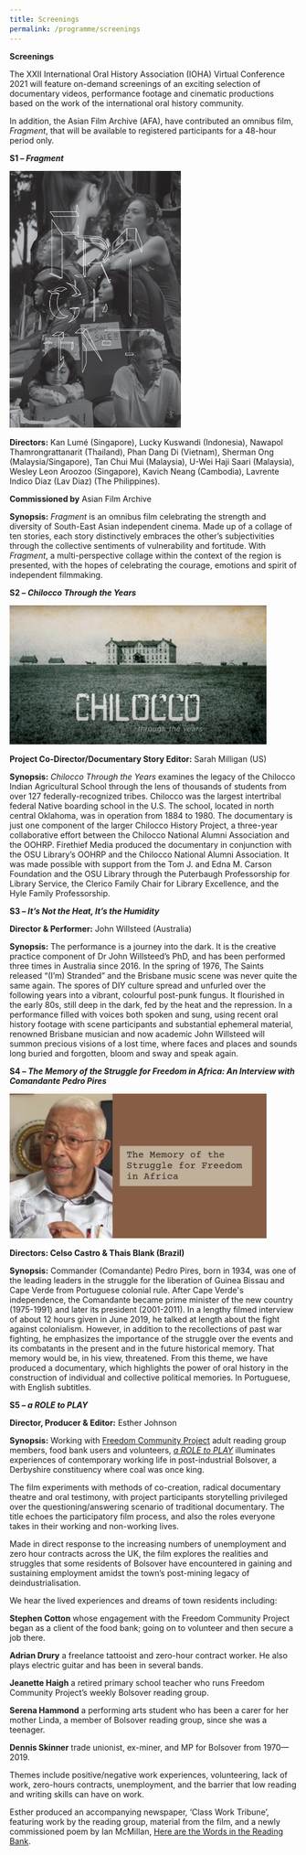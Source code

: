 ```yaml
---
title: Screenings
permalink: /programme/screenings
---
```

<b>Screenings</b>

The XXII International Oral History Association (IOHA) Virtual Conference 2021 will feature on-demand screenings of an exciting selection of documentary videos, performance footage and cinematic productions based on the work of the international oral history community. 

In addition, the Asian Film Archive (AFA), have contributed an omnibus film, *Fragment*, that will be available to registered participants for a 48-hour period only.

<b>S1 – *Fragment*</b>

<img src="/images/Fragment.png" style="width:300px;">

<b>Directors:</b> Kan Lumé (Singapore), Lucky Kuswandi (Indonesia), Nawapol Thamrongrattanarit (Thailand), Phan Dang Di (Vietnam), Sherman Ong (Malaysia/Singapore), Tan Chui Mui (Malaysia), U-Wei Haji Saari (Malaysia), Wesley Leon Aroozoo (Singapore), Kavich Neang (Cambodia), Lavrente Indico Diaz (Lav Diaz) (The Philippines).

<b>Commissioned by</b> Asian Film Archive

<b>Synopsis:</b> *Fragment* is an omnibus film celebrating the strength and diversity of South-East Asian independent cinema. Made up of a collage of ten stories, each story distinctively embraces the other’s subjectivities through the collective sentiments of vulnerability and fortitude. With *Fragment*, a multi-perspective collage within the context of the region is presented, with the hopes of celebrating the courage, emotions and spirit of independent filmmaking.

<b>S2 – *Chilocco Through the Years*</b>

<img src="/images/ChiloccoThroughtheYears.jpg" style="width:450px;">

<b>Project Co-Director/Documentary Story Editor:</b> Sarah Milligan (US)

<b>Synopsis:</b> *Chilocco Through the Years* examines the legacy of the Chilocco Indian Agricultural School through the lens of thousands of students from over 127 federally-recognized tribes. Chilocco was the largest intertribal federal Native boarding school in the U.S. The school, located in north central Oklahoma, was in operation from 1884 to 1980. The documentary is just one component of the larger Chilocco History Project, a three-year collaborative effort between the Chilocco National Alumni Association and the OOHRP. Firethief Media produced the documentary in conjunction with the OSU Library’s OOHRP and the Chilocco National Alumni Association. It was made possible with support from the Tom J. and Edna M. Carson Foundation and the OSU Library through the Puterbaugh Professorship for Library Service, the Clerico Family Chair for Library Excellence, and the Hyle Family Professorship.

<b>S3 – *It’s Not the Heat, It’s the Humidity*</b>

<b>Director &amp; Performer:</b> John Willsteed (Australia)

<b>Synopsis:</b> The performance is a journey into the dark. It is the creative practice component of Dr John Willsteed’s PhD, and has been performed three times in Australia since 2016. In the spring of 1976, The Saints released “(I’m) Stranded” and the Brisbane music scene was never quite the same again. The spores of DIY culture spread and unfurled over the following years into a vibrant, colourful post-punk fungus. It flourished in the early 80s, still deep in the dark, fed by the heat and the repression. In a performance filled with voices both spoken and sung, using recent oral history footage with scene participants and substantial ephemeral material, renowned Brisbane musician and now academic John Willsteed will summon precious visions of a lost time, where faces and places and sounds long buried and forgotten, bloom and sway and speak again.

<b>S4 – *The Memory of the Struggle for Freedom in Africa: An Interview with Comandante Pedro Pires*</b>

<img src="/images/Thumbnail Documentario.png" style="width:450px;">

<b>Directors: Celso Castro &amp; Thais Blank (Brazil)</b>

<b>Synopsis:</b> Commander (Comandante) Pedro Pires, born in 1934, was one of the leading leaders in the struggle for the liberation of Guinea Bissau and Cape Verde from Portuguese colonial rule. After Cape Verde's independence, the Comandante became prime minister of the new country (1975-1991) and later its president (2001-2011). In a lengthy filmed interview of about 12 hours given in June 2019, he talked at length about the fight against colonialism. However, in addition to the recollections of past war fighting, he emphasizes the importance of the struggle over the events and its combatants in the present and in the future historical memory. That memory would be, in his view, threatened. From this theme, we have produced a documentary, which highlights the power of oral history in the construction of individual and collective political memories. In Portuguese, with English subtitles.

<b>S5 – *a ROLE to PLAY*</b>

<b>Director, Producer &amp; Editor:</b> Esther Johnson

<b>Synopsis:</b> Working with <a href="https://www.fcgroup.org.uk/">Freedom Community Project</a> adult reading group members, food bank users and volunteers, <a href="https://workprojects.org.uk/a-role-to-play/">*a ROLE to PLAY*</a> illuminates experiences of contemporary working life in post-industrial Bolsover, a Derbyshire constituency where coal was once king.

The film experiments with methods of co-creation, radical documentary theatre and oral testimony, with project participants storytelling privileged over the questioning/answering scenario of traditional documentary. The title echoes the participatory film process, and also the roles everyone takes in their working and non-working lives.

Made in direct response to the increasing numbers of unemployment and zero hour contracts across the UK, the film explores the realities and struggles that some residents of Bolsover have encountered in gaining and sustaining employment amidst the town’s post-mining legacy of deindustrialisation.

We hear the lived experiences and dreams of town residents including:

<b>Stephen Cotton</b> whose engagement with the Freedom Community Project began as a client of the food bank; going on to volunteer and then secure a job there.

<b>Adrian Drury</b> a freelance tattooist and zero-hour contract worker. He also plays electric guitar and has been in several bands.

<b>Jeanette Haigh</b> a retired primary school teacher who runs Freedom Community Project’s weekly Bolsover reading group.

<b>Serena Hammond</b> a performing arts student who has been a carer for her mother Linda, a member of Bolsover reading group, since she was a teenager.

<b>Dennis Skinner</b> trade unionist, ex-miner, and MP for Bolsover from 1970—2019.

Themes include positive/negative work experiences, volunteering, lack of work, zero-hours contracts, unemployment, and the barrier that low reading and writing skills can have on work.

Esther produced an accompanying newspaper, ‘Class Work Tribune’, featuring work by the reading group, material from the film, and a newly commissioned poem by Ian McMillan, <a href="http://workprojects.org.uk/here-are-the-words-in-the-reading-bank">Here are the Words in the Reading Bank</a>.